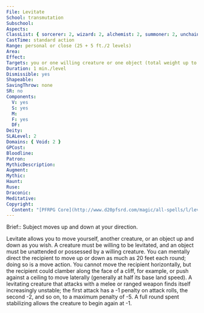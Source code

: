```yaml
---
File: Levitate
School: transmutation
Subschool: 
Aspects: 
ClassList: { sorcerer: 2, wizard: 2, alchemist: 2, summoner: 2, unchained summoner: 2, witch: 2, magus: 2, shaman: 2, occultist: 2, psychic: 2, mesmerist: 2, spiritualist: 2, medium: 2 }
CastTime: standard action
Range: personal or close (25 + 5 ft./2 levels)
Area: 
Effect: 
Targets: you or one willing creature or one object (total weight up to 100 lbs./level)
Duration: 1 min./level
Dismissible: yes
Shapeable: 
SavingThrow: none
SR: no
Components:
  V: yes
  S: yes
  M: 
  F: yes
  DF: 
Deity: 
SLALevel: 2
Domains: { Void: 2 }
GPCost: 
Bloodline: 
Patron: 
MythicDescription: 
Augment: 
Mythic: 
Haunt: 
Ruse: 
Draconic: 
Meditative: 
Copyright:
  Content: "[PFRPG Core](http://www.d20pfsrd.com/magic/all-spells/l/levitate)"
---
```

Brief:: Subject moves up and down at your direction.

Levitate allows you to move yourself, another creature, or an object up and down as you wish. A creature must be willing to be levitated, and an object must be unattended or possessed by a willing creature. You can mentally direct the recipient to move up or down as much as 20 feet each round; doing so is a move action.  You cannot move the recipient horizontally, but the recipient could clamber along the face of a cliff, for example, or push against a ceiling to move laterally (generally at half its base land speed).  A levitating creature that attacks with a melee or ranged weapon finds itself increasingly unstable; the first attack has a -1 penalty on attack rolls, the second -2, and so on, to a maximum penalty of -5. A full round spent stabilizing allows the creature to begin again at -1.
